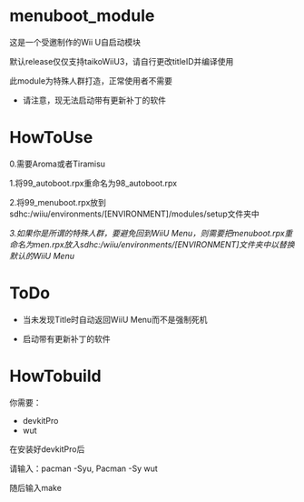 # menuboot_module
这是一个受邀制作的Wii U自启动模块

默认release仅仅支持taikoWiiU3，请自行更改titleID并编译使用

此module为特殊人群打造，正常使用者不需要

- 请注意，现无法启动带有更新补丁的软件
# HowToUse
0.需要Aroma或者Tiramisu

1.将99_autoboot.rpx重命名为98_autoboot.rpx

2.将99_menuboot.rpx放到sdhc:/wiiu/environments/[ENVIRONMENT]/modules/setup文件夹中

*3.如果你是所谓的特殊人群，要避免回到WiiU Menu，则需要把menuboot.rpx重命名为men.rpx放入sdhc:/wiiu/environments/[ENVIRONMENT]文件夹中以替换默认的WiiU Menu*
# ToDo
- 当未发现Title时自动返回WiiU Menu而不是强制死机

- 启动带有更新补丁的软件

# HowTobuild
你需要：
- devkitPro
- wut

在安装好devkitPro后

请输入：pacman -Syu, Pacman -Sy wut

随后输入make
